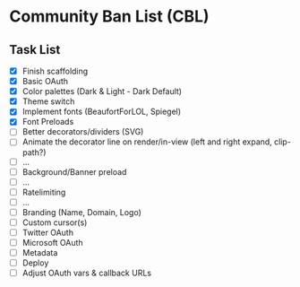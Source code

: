 # Community Ban List (CBL)

## Task List

- [x] Finish scaffolding
- [x] Basic OAuth
- [x] Color palettes (Dark & Light - Dark Default)
- [x] Theme switch
- [x] Implement fonts (BeaufortForLOL, Spiegel)
- [x] Font Preloads
- [ ] Better decorators/dividers (SVG)
- [ ] Animate the decorator line on render/in-view (left and right expand, clip-path?)
- [ ] ...
- [ ] Background/Banner preload
- [ ] ...
- [ ] Ratelimiting
- [ ] ...
- [ ] Branding (Name, Domain, Logo)
- [ ] Custom cursor(s)
- [ ] Twitter OAuth
- [ ] Microsoft OAuth
- [ ] Metadata
- [ ] Deploy
- [ ] Adjust OAuth vars & callback URLs
